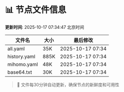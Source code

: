 # 📊 节点文件信息

**更新时间**: 2025-10-17 07:34:47 北京时间

| 文件名 | 大小 | 最后修改 |
|--------|------|----------|
| all.yaml | 35K | 2025-10-17 07:34 |
| history.yaml | 885K | 2025-10-17 07:34 |
| mihomo.yaml | 48K | 2025-10-17 07:34 |
| base64.txt | 30K | 2025-10-17 07:34 |

> 🔄 文件每30分钟自动更新，确保节点的新鲜度和可用性
